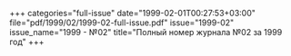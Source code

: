 +++
categories="full-issue"
date="1999-02-01T00:27:53+03:00"
file="pdf/1999/02/1999-02-full-issue.pdf"
issue="1999-02"
issue_name="1999 - №02"
title="Полный номер журнала №02 за 1999 год"
+++